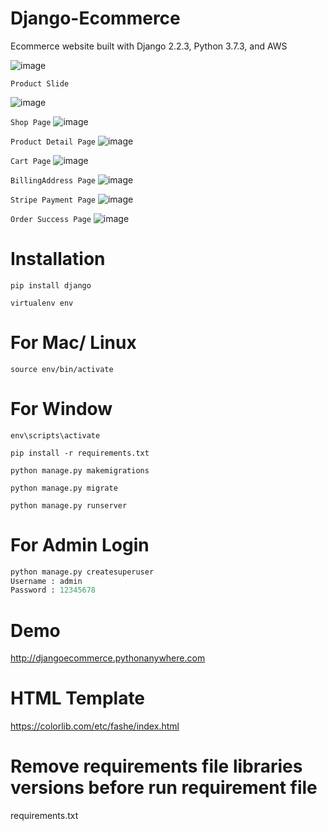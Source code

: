 # Django-Ecommerce

Ecommerce website built with Django 2.2.3, Python 3.7.3, and AWS

![image](https://user-images.githubusercontent.com/29988949/65267147-499fc580-dac9-11e9-90e8-eccbc93c7c3a.png)

`Product Slide`

![image](https://user-images.githubusercontent.com/29988949/65999313-ff67fe00-e451-11e9-9ed9-fc7bce704f17.png)

`Shop Page`
![image](https://user-images.githubusercontent.com/29988949/66098968-923f9000-e559-11e9-8691-cd5c2b181ca1.png)

`Product Detail Page`
![image](https://user-images.githubusercontent.com/29988949/66291084-bff84200-e895-11e9-8d53-3aa23b29dbae.png)

`Cart Page`
![image](https://user-images.githubusercontent.com/29988949/66291144-f0d87700-e895-11e9-8545-b8f93f799063.png)

`BillingAddress Page`
![image](https://user-images.githubusercontent.com/29988949/66291542-013d2180-e897-11e9-8ea9-40afcb90cee2.png)

`Stripe Payment Page`
![image](https://user-images.githubusercontent.com/29988949/66291610-29c51b80-e897-11e9-8b47-20de35d6c1d0.png)

`Order Success Page`
![image](https://user-images.githubusercontent.com/29988949/66291657-3e091880-e897-11e9-830b-6cf44e72a995.png)

# Installation

`pip install django`

`virtualenv env`

# For Mac/ Linux

`source env/bin/activate`

# For Window

`env\scripts\activate`

`pip install -r requirements.txt`

`python manage.py makemigrations`

`python manage.py migrate`

`python manage.py runserver`

# For Admin Login

```python
python manage.py createsuperuser
Username : admin
Password : 12345678
```
# Demo

http://djangoecommerce.pythonanywhere.com

# HTML Template

https://colorlib.com/etc/fashe/index.html

# Remove requirements file libraries versions before run requirement file
requirements.txt

